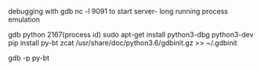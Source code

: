 debugging with gdb
nc -l 9091 to start server- long running process emulation

gdb python 2167(process id)
sudo apt-get install python3-dbg python3-dev
pip install py-bt
zcat /usr/share/doc/python3.6/gdbinit.gz >> ~/.gdbinit

gdb -p <Processid>
py-bt
